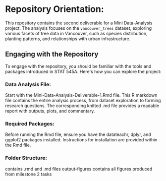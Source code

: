 # Repository Orientation:

This repository contains the second deliverable for a Mini Data-Analysis project. The analysis focuses on the `vancouver_trees` 
dataset, exploring various facets of tree data in Vancouver, such as species distribution, planting patterns, and relationships with urban infrastructure.

## Engaging with the Repository
To engage with the repository, you should be familiar with the tools and packages introduced 
in STAT 545A. Here's how you can explore the project:

### Data Analysis File: 
Start with the Mini-Data-Analysis-Deliverable-1.Rmd file. 
This R markdown file contains the entire analysis process, 
from dataset exploration to forming research questions. 
The corresponding knitted .md file provides a readable report with outputs, plots, and commentary.

### Required Packages: 
Before running the Rmd file, ensure you have the datateachr, dplyr, and ggplot2 packages installed.
Instructions for installation are provided within the Rmd file.

### Folder Structure:
contains .rmd and .md files
output-figures contains all figures produced from milestone 2 tasks
